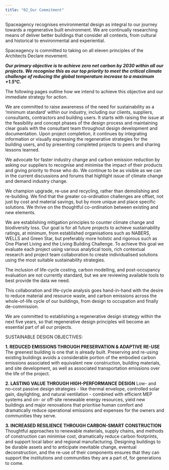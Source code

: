 ```yaml
---
title: "02_Our Commitment"
---
```

Spaceagency recognises environmental design as integral to our journey towards a regenerative built environment. We are continually researching means of deliver better buildings that consider all contexts, from cultural and historical to environmental and experiential.

Spaceagency is committed to taking on all eleven principles of the Architects Declare movement. 

**_Our primary objective is to achieve zero net carbon by 2030 within all our projects. We recognise this as our top priority to meet the critical climate challenge of reducing the global temperature increase to a maximum +1.5°C._**

The following pages outline how we intend to achieve this objective and our immediate strategy for action. 

We are committed to raise awareness of the need for sustainability as a ‘minimum standard’ within our industry, including our clients, suppliers, consultants, contractors and building users. It starts with raising the issue at the feasibility and concept phases of the design process and maintaining clear goals with the consultant team throughout design development and documentation. Upon project completion, it continues by integrating information or visually expressing the regenerative strategies for the building users, and by presenting completed projects to peers and sharing lessons learned.

We advocate for faster industry change and carbon emission reduction by asking our suppliers to recognise and minimise the impact of their products and giving priority to those who do. We continue to be as visible as we can in the current discussions and forums that highlight issue of climate change and demand industry change.

We champion upgrade, re-use and recycling, rather than demolishing and re-building. We find that the greater co-ordination challenges are offset, not just by cost and material savings, but by more unique and place specific solutions. We thrive on the thoughtful co-ordination between existing and new elements.

We are establishing mitigation principles to counter climate change and biodiversity loss. Our goal is for all future projects to achieve sustainability ratings, at minimum, from established organisations such as NABERS, WELLS and Green Star, but preferably more holistic and rigorous such as One Planet Living and the Living Building Challenge. To achieve this goal we evaluate each project using various analytical tools, rich contextual research and project team collaboration to create individualised solutions using the most suitable sustainability strategies.

The inclusion of life-cycle costing, carbon modelling, and post-occupancy evaluation are not currently standard, but we are reviewing available tools to best provide the data we need.

This collaboration and life-cycle analysis goes hand-in-hand with the desire to reduce material and resource waste, and carbon emissions across the whole-of-life cycle of our buildings, from design to occupation and finally de-commission.

We are committed to establishing a regenerative design strategy within the next five years, so that regenerative design principles will become an essential part of all our projects.

SUSTAINABLE DESIGN OBJECTIVES:

**1. REDUCED EMISSIONS THROUGH PRESERVATION & ADAPTIVE RE-USE**
The greenest building is one that is already built. Preserving and re-using existing buildings avoids a considerable portion of the embodied carbon emissions associated with equivalent new construction, building materials, and site development, as well as associated transportation emissions over the life of the project.

**2. LASTING VALUE THROUGH HIGH-PERFORMANCE DESIGN**
Low- and no-cost passive design strategies - like thermal envelope, controlled solar gain, daylighting, and natural ventilation - combined with efficient MEP systems and on- or off-site renewable energy resources, yield new buildings and major renovations that prioritise human comfort and dramatically reduce operational emissions and expenses for the owners and communities they serve.

**3. INCREASED RESILIENCE THROUGH CARBON-SMART CONSTRUCTION**
Thoughtful approaches to renewable materials, supply chains, and methods of construction can minimise cost, dramatically reduce carbon footprints, and support local labor and regional manufacturing. Designing buildings to be durable assets and to anticipate inevitable change, eventual deconstruction, and the re-use of their components ensures that they can support the institutions and communities they are a part of, for generations to come.